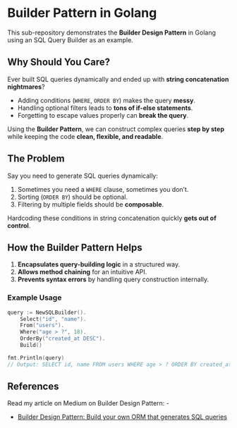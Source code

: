# **Builder Pattern in Golang**  

This sub-repository demonstrates the **Builder Design Pattern** in Golang using an SQL Query Builder as an example.  

## **Why Should You Care?**  

Ever built SQL queries dynamically and ended up with **string concatenation nightmares**?  

- Adding conditions (`WHERE`, `ORDER BY`) makes the query **messy**.  
- Handling optional filters leads to **tons of if-else statements**.  
- Forgetting to escape values properly can **break the query**.  

Using the **Builder Pattern**, we can construct complex queries **step by step** while keeping the code **clean, flexible, and readable**.  

## **The Problem**  

Say you need to generate SQL queries dynamically:  

1. Sometimes you need a `WHERE` clause, sometimes you don’t.  
2. Sorting (`ORDER BY`) should be optional.  
3. Filtering by multiple fields should be **composable**.  

Hardcoding these conditions in string concatenation quickly **gets out of control**.  

## **How the Builder Pattern Helps**  

1. **Encapsulates query-building logic** in a structured way.  
2. **Allows method chaining** for an intuitive API.  
3. **Prevents syntax errors** by handling query construction internally.  

### **Example Usage**  

```go
query := NewSQLBuilder().
    Select("id", "name").
    From("users").
    Where("age > ?", 18).
    OrderBy("created_at DESC").
    Build()

fmt.Println(query) 
// Output: SELECT id, name FROM users WHERE age > ? ORDER BY created_at DESC;
```

## References

Read my article on Medium on Builder Design Pattern: -

- [Builder Design Pattern: Build your own ORM that generates SQL queries](https://medium.com/@sayeedrahman_67698/builder-design-pattern-build-your-custom-orm-that-generates-sql-queries-8cc7b7d94a9f)
